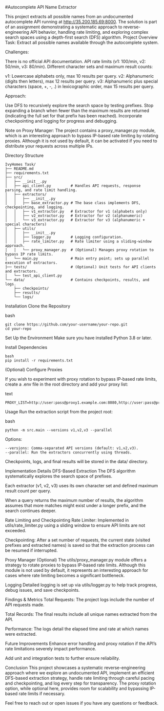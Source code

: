 #Autocomplete API Name Extractor

This project extracts all possible names from an undocumented autocomplete API running at http://35.200.185.69:8000. The solution is part of an assignment demonstrating a systematic approach to reverse-engineering API behavior, handling rate limiting, and exploring complex search spaces using a depth-first search (DFS) algorithm.
Project Overview
Task: Extract all possible names available through the autocomplete system.

Challenges:

There is no official API documentation.
API rate limits (v1: 100/min, v2: 50/min, v3: 80/min).
Different character sets and maximum result counts:

v1: Lowercase alphabets only, max 10 results per query.
v2: Alphanumeric (digits then letters), max 12 results per query.
v3: Alphanumeric plus special characters (space, +, -, .) in lexicographic order, max 15 results per query.

Approach:

Use DFS to recursively explore the search space by testing prefixes.
Stop expanding a branch when fewer than the maximum results are returned (indicating the full set for that prefix has been reached).
Incorporate checkpointing and logging for progress and debugging.

Note on Proxy Manager: The project contains a proxy_manager.py module, which is an interesting approach to bypass IP-based rate limiting by rotating proxies. Although it is not used by default, it can be activated if you need to distribute your requests across multiple IPs.

Directory Structure
```
IvyHomes Task/
├── README.md
├── requirements.txt
├── src/
│   ├── __init__.py
│   ├── api_client.py         # Handles API requests, response parsing, and rate limit handling.
│   ├── extractors/  
│   │   ├── __init__.py
│   │   ├── base_extractor.py # The base class implements DFS, checkpointing, and logging.
│   │   ├── v1_extractor.py   # Extractor for v1 (alphabets only)
│   │   ├── v2_extractor.py   # Extractor for v2 (alphanumeric)
│   │   └── v3_extractor.py   # Extractor for v3 (alphanumeric + special characters)
│   ├── utils/    
│   │   ├── __init__.py
│   │   ├── logger.py         # Logging configuration.
│   │   ├── rate_limiter.py   # Rate limiter using a sliding-window approach.
│   │   └── proxy_manager.py  # (Optional) Manages proxy rotation to bypass IP rate limits.
│   └── main.py               # Main entry point; sets up parallel execution of extractors.
├── tests/                    # (Optional) Unit tests for API clients and extractors.
│   └── test_api_client.py
└── data/                     # Contains checkpoints, results, and logs.
    ├── checkpoints/   
    ├── results/    
    └── logs/
  ```  

Installation
Clone the Repository

bash
```
git clone https://github.com/your-username/your-repo.git
cd your-repo
```

Set Up the Environment
Make sure you have installed Python 3.8 or later.

Install Dependencies
```
bash
pip install -r requirements.txt
```
(Optional) Configure Proxies

If you wish to experiment with proxy rotation to bypass IP-based rate limits, create a .env file in the root directory and add your proxy list:

text
```
PROXY_LIST=http://user:pass@proxy1.example.com:8080,http://user:pass@proxy2.example.com:8080
```
Usage
Run the extraction script from the project root:

bash
```
python -m src.main --versions v1,v2,v3 --parallel
```
Options:
```
--versions: Comma-separated API versions (default: v1,v2,v3).
--parallel: Run the extractors concurrently using threads.
```
Checkpoints, logs, and final results will be stored in the data/ directory.

Implementation Details
DFS-Based Extraction
The DFS algorithm systematically explores the search space of prefixes.

Each extractor (v1, v2, v3) uses its own character set and defined maximum result count per query.

When a query returns the maximum number of results, the algorithm assumes that more matches might exist under a longer prefix, and the search continues deeper.

Rate Limiting and Checkpointing
Rate Limiter: Implemented in utils/rate_limiter.py using a sliding window to ensure API limits are not exceeded.

Checkpointing: After a set number of requests, the current state (visited prefixes and extracted names) is saved so that the extraction process can be resumed if interrupted.

Proxy Manager (Optional)
The utils/proxy_manager.py module offers a strategy to rotate proxies to bypass IP-based rate limits. Although this module is not used by default, it represents an interesting approach for cases where rate limiting becomes a significant bottleneck.

Logging
Detailed logging is set up via utils/logger.py to help track progress, debug issues, and save checkpoints.

Findings & Metrics
Total Requests: The project logs include the number of API requests made.

Total Records: The final results include all unique names extracted from the API.

Performance: The logs detail the elapsed time and rate at which names were extracted.

Future Improvements
Enhance error handling and proxy rotation if the API’s rate limitations severely impact performance.

Add unit and integration tests to further ensure reliability.

Conclusion
This project showcases a systematic reverse-engineering approach where we explore an undocumented API, implement an efficient DFS-based extraction strategy, handle rate limiting through careful pacing and checkpointing, and log every step for transparency. The proxy rotation option, while optional here, provides room for scalability and bypassing IP-based rate limits if necessary.

Feel free to reach out or open issues if you have any questions or feedback.
